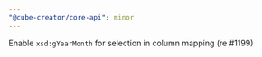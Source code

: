 ```yaml
---
"@cube-creator/core-api": minor
---
```


Enable `xsd:gYearMonth` for selection in column mapping (re #1199)
